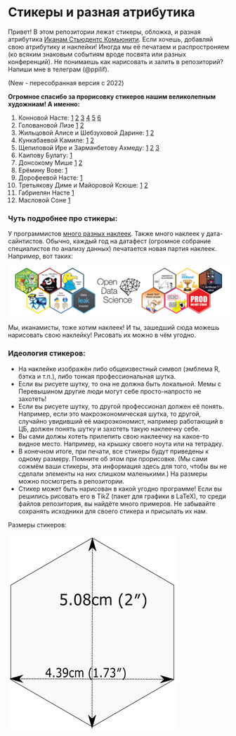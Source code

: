 # Стикеры и разная атрибутика

Привет! В этом репозитории лежат стикеры, обложка, и разная атрибутика [Иканам Стьюдентс Комьюнити](https://vk.com/ikanam). Если хочешь, добавляй свою атрибутику и наклейки! Иногда мы её печатаем и распростроняем (ко всяким знаковым событиям вроде посвята или разных конференций). Не понимаешь как нарисовать и залить в репозиторий? Напиши мне в телеграм (@ppilif).

(New - пересобранная версия с 2022)

__Огромное спасибо за прорисовку стикеров нашим великолепным художниам! А именно:__

1. Конновой Насте: [1](https://github.com/Chetoff1228/stickers/blob/master/new/ikanam/cover.png) [2](https://github.com/Chetoff1228/stickers/blob/master/new/prod_stickers/swan.png)  [3](https://github.com/Chetoff1228/stickers/blob/master/old/2-itog_stickers/posvyat.png) [4](https://github.com/Chetoff1228/stickers/blob/master/new/prod_stickers/Micro_Macro.png) [5](https://github.com/Chetoff1228/stickers/blob/master/new/prod_stickers/Ekanam_minimal.png)  [6](https://github.com/Chetoff1228/stickers/tree/master/old/merch_2019)
1. Головановой Лизе [1](https://github.com/Chetoff1228/stickers/blob/master/new/prod_stickers/potom_spat.png) [2](https://github.com/Chetoff1228/stickers/blob/master/new/prod_stickers/mouse_learning.pdf)
2. Жильцовой Алисе и Шебзуховой Дарине:  [1](https://github.com/Chetoff1228/stickers/blob/master/new/prod_stickers/pot.png) [2](https://github.com/Chetoff1228/stickers/blob/master/new/prod_stickers/elips.png)
2. Кункабаевой Камиле: [1](https://github.com/Chetoff1228/stickers/blob/master/new/prod_stickers/wolfram.png) [2](https://github.com/Chetoff1228/stickers/blob/master/new/prod_stickers/var.png)
3. Щепиловой Ире и Зарманбетову Ахмеду: [1](https://github.com/Chetoff1228/stickers/blob/master/new/prod_stickers/truth.png) [2](https://github.com/Chetoff1228/stickers/blob/master/new/prod_stickers/economy.png) [3](https://github.com/Chetoff1228/stickers/blob/master/new/prod_stickers/beta_1.pdf)
4. Каипову Булату: [1](https://github.com/Chetoff1228/stickers/blob/master/old/2-itog_stickers/porno.png)
5. Донсокому Мише [1](https://github.com/Chetoff1228/stickers/blob/master/new/prod_stickers/ne.png) [2](https://github.com/Chetoff1228/stickers/blob/master/new/prod_stickers/keins.png)
6. Ерёмину Вове: [1](https://github.com/Chetoff1228/stickers/blob/master/new/prod_stickers/r_py.png)
7. Дорофеевой Насте: [1](https://github.com/Chetoff1228/stickers/blob/master/new/prod_stickers/4-300.png)
8. Третьякову Диме и Майоровой Ксюше: [1](https://github.com/Chetoff1228/stickers/blob/master/new/prod_stickers/commet.jpg) [2](https://github.com/Chetoff1228/stickers/blob/master/new/prod_stickers/2.png)
9. Габриелян Насте [1](https://github.com/Chetoff1228/stickers/blob/master/new/prod_stickers/is_lm.pdf)
10. Масловой Соне [1](new/prod_stickers/data_cry.jpg)


### Чуть подробнее про стикеры:

У программистов [много разных наклеек](http://hexb.in/). Также много наклеек у дата-сайнтистов. Обычно, каждый год на датафест (огромное собрание специалистов по анализу данных) печатается новая партия наклеек. Например, вот таких:

![ ](https://github.com/Chetoff1228/stickers/blob/master/old/DataFest_Stikers/DF.jpg)

Мы, иканамисты, тоже хотим наклеек! И ты, зашедший сюда можешь нарисовать свою наклейку! Рисовать их можно в чём угодно.

### Идеология стикеров:

* На наклейке изображён либо общеизвестный символ (эмблема R, бэтка и т.п.), либо тонкая профессиональная шутка.
* Если вы рисуете шутку, то она не должна быть локальной.  Мемы с Перевышином другие люди могут себе просто-напросто не захотеть!
* Если вы рисуете шутку, то другой профессионал должен её понять. Например, если это макроэкономическая шутка, то другой, случайно увидивший её макроэкономист, например работающий в ЦБ, должен понять шутку и захотеть такую наклеечку себе.
* Вы сами должы хотеть прилепить свою наклеечку на какое-то видное место. Например, на крышку своего ноута или на тетрадку.
* В конечном итоге, при печати, все стикеры будут приведены к одному размеру. Помните об этом при прорисовке. (Мы сами сожмём ваши стикеры, эта информация здесь для того, чтобы вы не сделали элементы на них слишком маленькими.)  На размеры можно посмотреть в репозитории.
* Стикер может быть нарисован в какой угодно программе! Если вы решились рисовать его в TikZ (пакет для графики в LaTeX), то среди файлов репозитория, вы найдёте много примеров. Не забывайте сохранять исходники для своего стикера и присылать их нам.

Размеры стикеров:

![](https://github.com/Chetoff1228/stickers/blob/master/new/ikanam/dimensions.png)
